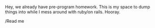 Hey, we already have pre-program homework. This is my space to dump things into while I mess around with ruby/on rails. Hooray.

/Read me
